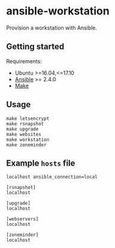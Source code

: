 # ansible-workstation

Provision a workstation with Ansible.

## Getting started

Requirements:

* Ubuntu >=16.04,<=17.10
* [Ansible](https://www.ansible.com/) >= 2.4.0
* [Make](https://www.gnu.org/software/make/)


## Usage

```
make letsencrypt
make rsnapshot
make upgrade
make websites
make workstation
make zoneminder
```

## Example `hosts` file

```
localhost ansible_connection=local

[rsnapshot]
localhost

[upgrade]
localhost

[webservers]
localhost

[zoneminder]
localhost
```
